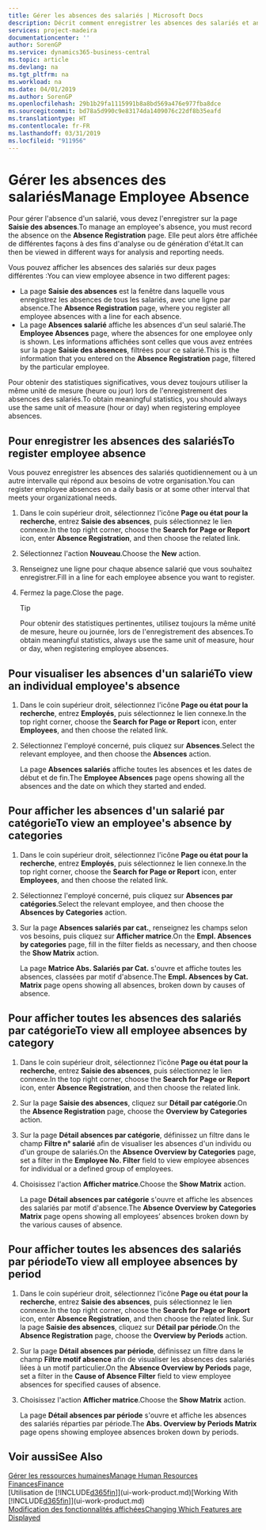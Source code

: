 ```yaml
---
title: Gérer les absences des salariés | Microsoft Docs
description: Décrit comment enregistrer les absences des salariés et analyser les statistiques d'indisponibilité.
services: project-madeira
documentationcenter: ''
author: SorenGP
ms.service: dynamics365-business-central
ms.topic: article
ms.devlang: na
ms.tgt_pltfrm: na
ms.workload: na
ms.date: 04/01/2019
ms.author: SorenGP
ms.openlocfilehash: 29b1b29fa1115991b8a8bd569a476e977fba8dce
ms.sourcegitcommit: bd78a5d990c9e83174da1409076c22df8b35eafd
ms.translationtype: HT
ms.contentlocale: fr-FR
ms.lasthandoff: 03/31/2019
ms.locfileid: "911956"
---
```

# <a name="manage-employee-absence"></a><span data-ttu-id="89a33-103">Gérer les absences des salariés</span><span class="sxs-lookup"><span data-stu-id="89a33-103">Manage Employee Absence</span></span>
<span data-ttu-id="89a33-104">Pour gérer l'absence d'un salarié, vous devez l'enregistrer sur la page **Saisie des absences**.</span><span class="sxs-lookup"><span data-stu-id="89a33-104">To manage an employee's absence, you must record the absence on the **Absence Registration** page.</span></span> <span data-ttu-id="89a33-105">Elle peut alors être affichée de différentes façons à des fins d'analyse ou de génération d'état.</span><span class="sxs-lookup"><span data-stu-id="89a33-105">It can then be viewed in different ways for analysis and reporting needs.</span></span>

<span data-ttu-id="89a33-106">Vous pouvez afficher les absences des salariés sur deux pages différentes :</span><span class="sxs-lookup"><span data-stu-id="89a33-106">You can view employee absence in two different pages:</span></span>

* <span data-ttu-id="89a33-107">La page **Saisie des absences** est la fenêtre dans laquelle vous enregistrez les absences de tous les salariés, avec une ligne par absence.</span><span class="sxs-lookup"><span data-stu-id="89a33-107">The **Absence Registration** page, where you register all employee absences with a line for each absence.</span></span>
* <span data-ttu-id="89a33-108">La page **Absences salarié** affiche les absences d'un seul salarié.</span><span class="sxs-lookup"><span data-stu-id="89a33-108">The **Employee Absences** page, where the absences for one employee only is shown.</span></span> <span data-ttu-id="89a33-109">Les informations affichées sont celles que vous avez entrées sur la page **Saisie des absences**, filtrées pour ce salarié.</span><span class="sxs-lookup"><span data-stu-id="89a33-109">This is the information that you entered on the **Absence Registration** page, filtered by the particular employee.</span></span>

<span data-ttu-id="89a33-110">Pour obtenir des statistiques significatives, vous devez toujours utiliser la même unité de mesure (heure ou jour) lors de l'enregistrement des absences des salariés.</span><span class="sxs-lookup"><span data-stu-id="89a33-110">To obtain meaningful statistics, you should always use the same unit of measure (hour or day) when registering employee absences.</span></span>

## <a name="to-register-employee-absence"></a><span data-ttu-id="89a33-111">Pour enregistrer les absences des salariés</span><span class="sxs-lookup"><span data-stu-id="89a33-111">To register employee absence</span></span>
<span data-ttu-id="89a33-112">Vous pouvez enregistrer les absences des salariés quotidiennement ou à un autre intervalle qui répond aux besoins de votre organisation.</span><span class="sxs-lookup"><span data-stu-id="89a33-112">You can register employee absences on a daily basis or at some other interval that meets your organizational needs.</span></span>

1. <span data-ttu-id="89a33-113">Dans le coin supérieur droit, sélectionnez l'icône **Page ou état pour la recherche**, entrez **Saisie des absences**, puis sélectionnez le lien connexe.</span><span class="sxs-lookup"><span data-stu-id="89a33-113">In the top right corner, choose the **Search for Page or Report** icon, enter **Absence Registration**, and then choose the related link.</span></span>
2. <span data-ttu-id="89a33-114">Sélectionnez l'action **Nouveau**.</span><span class="sxs-lookup"><span data-stu-id="89a33-114">Choose the **New** action.</span></span>
3. <span data-ttu-id="89a33-115">Renseignez une ligne pour chaque absence salarié que vous souhaitez enregistrer.</span><span class="sxs-lookup"><span data-stu-id="89a33-115">Fill in a line for each employee absence you want to register.</span></span>
4. <span data-ttu-id="89a33-116">Fermez la page.</span><span class="sxs-lookup"><span data-stu-id="89a33-116">Close the page.</span></span>

    > [!Tip]
    > <span data-ttu-id="89a33-117">Pour obtenir des statistiques pertinentes, utilisez toujours la même unité de mesure, heure ou journée, lors de l'enregistrement des absences.</span><span class="sxs-lookup"><span data-stu-id="89a33-117">To obtain meaningful statistics, always use the same unit of measure, hour or day, when registering employee absences.</span></span>

## <a name="to-view-an-individual-employees-absence"></a><span data-ttu-id="89a33-118">Pour visualiser les absences d'un salarié</span><span class="sxs-lookup"><span data-stu-id="89a33-118">To view an individual employee's absence</span></span>
1. <span data-ttu-id="89a33-119">Dans le coin supérieur droit, sélectionnez l'icône **Page ou état pour la recherche**, entrez **Employés**, puis sélectionnez le lien connexe.</span><span class="sxs-lookup"><span data-stu-id="89a33-119">In the top right corner, choose the **Search for Page or Report** icon, enter **Employees**, and then choose the related link.</span></span>
2. <span data-ttu-id="89a33-120">Sélectionnez l'employé concerné, puis cliquez sur **Absences**.</span><span class="sxs-lookup"><span data-stu-id="89a33-120">Select the relevant employee, and then choose the **Absences** action.</span></span>

    <span data-ttu-id="89a33-121">La page **Absences salariés** affiche toutes les absences et les dates de début et de fin.</span><span class="sxs-lookup"><span data-stu-id="89a33-121">The **Employee Absences** page opens showing all the absences and the date on which they started and ended.</span></span>

## <a name="to-view-an-employees-absence-by-categories"></a><span data-ttu-id="89a33-122">Pour afficher les absences d'un salarié par catégorie</span><span class="sxs-lookup"><span data-stu-id="89a33-122">To view an employee's absence by categories</span></span>
1. <span data-ttu-id="89a33-123">Dans le coin supérieur droit, sélectionnez l'icône **Page ou état pour la recherche**, entrez **Employés**, puis sélectionnez le lien connexe.</span><span class="sxs-lookup"><span data-stu-id="89a33-123">In the top right corner, choose the **Search for Page or Report** icon, enter **Employees**, and then choose the related link.</span></span>
2. <span data-ttu-id="89a33-124">Sélectionnez l'employé concerné, puis cliquez sur **Absences par catégories**.</span><span class="sxs-lookup"><span data-stu-id="89a33-124">Select the relevant employee, and then choose the **Absences by Categories** action.</span></span>
3. <span data-ttu-id="89a33-125">Sur la page **Absences salariés par cat.**, renseignez les champs selon vos besoins, puis cliquez sur **Afficher matrice**.</span><span class="sxs-lookup"><span data-stu-id="89a33-125">On the **Empl. Absences by categories** page, fill in the filter fields as necessary, and then choose the **Show Matrix** action.</span></span>

    <span data-ttu-id="89a33-126">La page **Matrice Abs. Salariés par Cat.** s'ouvre et affiche toutes les absences, classées par motif d'absence.</span><span class="sxs-lookup"><span data-stu-id="89a33-126">The **Empl. Absences by Cat. Matrix** page opens showing all absences, broken down by causes of absence.</span></span>

## <a name="to-view-all-employee-absences-by-category"></a><span data-ttu-id="89a33-127">Pour afficher toutes les absences des salariés par catégorie</span><span class="sxs-lookup"><span data-stu-id="89a33-127">To view all employee absences by category</span></span>
1. <span data-ttu-id="89a33-128">Dans le coin supérieur droit, sélectionnez l'icône **Page ou état pour la recherche**, entrez **Saisie des absences**, puis sélectionnez le lien connexe.</span><span class="sxs-lookup"><span data-stu-id="89a33-128">In the top right corner, choose the **Search for Page or Report** icon, enter **Absence Registration**, and then choose the related link.</span></span>
2. <span data-ttu-id="89a33-129">Sur la page **Saisie des absences**, cliquez sur **Détail par catégorie**.</span><span class="sxs-lookup"><span data-stu-id="89a33-129">On the **Absence Registration** page, choose the **Overview by Categories** action.</span></span>
3. <span data-ttu-id="89a33-130">Sur la page **Détail absences par catégorie**, définissez un filtre dans le champ **Filtre n° salarié** afin de visualiser les absences d'un individu ou d'un groupe de salariés.</span><span class="sxs-lookup"><span data-stu-id="89a33-130">On the **Absence Overview by Categories** page, set a filter in the **Employee No. Filter** field to view employee absences for individual or a defined group of employees.</span></span>
4. <span data-ttu-id="89a33-131">Choisissez l'action **Afficher matrice**.</span><span class="sxs-lookup"><span data-stu-id="89a33-131">Choose the **Show Matrix** action.</span></span>

    <span data-ttu-id="89a33-132">La page **Détail absences par catégorie** s'ouvre et affiche les absences des salariés par motif d'absence.</span><span class="sxs-lookup"><span data-stu-id="89a33-132">The **Absence Overview by Categories Matrix** page opens showing all employees’ absences broken down by the various causes of absence.</span></span>

## <a name="to-view-all-employee-absences-by-period"></a><span data-ttu-id="89a33-133">Pour afficher toutes les absences des salariés par période</span><span class="sxs-lookup"><span data-stu-id="89a33-133">To view all employee absences by period</span></span>
1. <span data-ttu-id="89a33-134">Dans le coin supérieur droit, sélectionnez l'icône **Page ou état pour la recherche**, entrez **Saisie des absences**, puis sélectionnez le lien connexe.</span><span class="sxs-lookup"><span data-stu-id="89a33-134">In the top right corner, choose the **Search for Page or Report** icon, enter **Absence Registration**, and then choose the related link.</span></span>
   <span data-ttu-id="89a33-135">Sur la page **Saisie des absences**, cliquez sur **Détail par période**.</span><span class="sxs-lookup"><span data-stu-id="89a33-135">On the **Absence Registration** page, choose the **Overview by Periods** action.</span></span>
2. <span data-ttu-id="89a33-136">Sur la page **Détail absences par période**, définissez un filtre dans le champ **Filtre motif absence** afin de visualiser les absences des salariés liées à un motif particulier.</span><span class="sxs-lookup"><span data-stu-id="89a33-136">On the **Absence Overview by Periods** page, set a filter in the **Cause of Absence Filter** field to view employee absences for specified causes of absence.</span></span>
3. <span data-ttu-id="89a33-137">Choisissez l'action **Afficher matrice**.</span><span class="sxs-lookup"><span data-stu-id="89a33-137">Choose the **Show Matrix** action.</span></span>

    <span data-ttu-id="89a33-138">La page **Détail absences par période** s'ouvre et affiche les absences des salariés réparties par période.</span><span class="sxs-lookup"><span data-stu-id="89a33-138">The **Abs. Overview by Periods Matrix** page opens showing employee absences broken down by periods.</span></span>

## <a name="see-also"></a><span data-ttu-id="89a33-139">Voir aussi</span><span class="sxs-lookup"><span data-stu-id="89a33-139">See Also</span></span>
[<span data-ttu-id="89a33-140">Gérer les ressources humaines</span><span class="sxs-lookup"><span data-stu-id="89a33-140">Manage Human Resources</span></span>](hr-manage-human-resources.md)  
[<span data-ttu-id="89a33-141">Finances</span><span class="sxs-lookup"><span data-stu-id="89a33-141">Finance</span></span>](finance.md)  
<span data-ttu-id="89a33-142">[Utilisation de [!INCLUDE[d365fin](includes/d365fin_md.md)]](ui-work-product.md)</span><span class="sxs-lookup"><span data-stu-id="89a33-142">[Working With [!INCLUDE[d365fin](includes/d365fin_md.md)]](ui-work-product.md)</span></span>  
[<span data-ttu-id="89a33-143">Modification des fonctionnalités affichées</span><span class="sxs-lookup"><span data-stu-id="89a33-143">Changing Which Features are Displayed</span></span>](ui-experiences.md)
